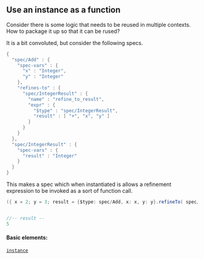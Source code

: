 <!---
  This markdown file was generated. Do not edit.
  -->

## Use an instance as a function

Consider there is some logic that needs to be reused in multiple contexts. How to package it up so that it can be rused?

It is a bit convoluted, but consider the following specs.

```java
{
  "spec/Add" : {
    "spec-vars" : {
      "x" : "Integer",
      "y" : "Integer"
    },
    "refines-to" : {
      "spec/IntegerResult" : {
        "name" : "refine_to_result",
        "expr" : {
          "$type" : "spec/IntegerResult",
          "result" : [ "+", "x", "y" ]
        }
      }
    }
  },
  "spec/IntegerResult" : {
    "spec-vars" : {
      "result" : "Integer"
    }
  }
}
```

This makes a spec which when instantiated is allows a refinement expression to be invoked as a sort of function call.

```java
({ x = 2; y = 3; result = {$type: spec/Add, x: x, y: y}.refineTo( spec/IntegerResult ).result; result })


//-- result --
5
```

#### Basic elements:

[`instance`](../jadeite-basic-syntax-reference.md#instance)

